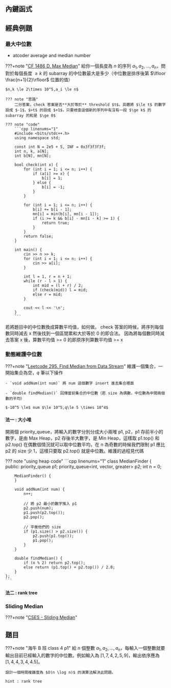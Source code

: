 ## 內鍵函式

## 經典例題

### 最大中位數

- atcoder average and median number

???+note "[CF 1486 D. Max Median](https://codeforces.com/problemset/problem/1486/D)"
	給你一個長度為 $n$ 的序列 $a_1,a_2,\ldots, a_n$，問對於每個長度 $\ge k$ 的 subarray 的中位數最大是多少（中位數是排序後第 $\lfloor \frac{n+1}{2}\rfloor$ 位置的值）
	
	$n,k \le 2\times 10^5,a_i \le n$
	
	??? note "思路"
		二分答案，check 答案是否**大於等於** threshold $t$。具體將 $\le t$ 的數字設成 $-1$，$>t$ 的設成 $+1$，只要檢查這個新的序列中有沒有一段 $\ge k$ 的 subarray 的和是 $\ge 0$
		
	??? note "code"
		```cpp linenums="1"
		#include <bits/stdc++.h>
        using namespace std;

        const int N = 2e5 + 5, INF = 0x3f3f3f3f;
        int n, k, a[N];
        int b[N], mn[N];

        bool check(int x) {
            for (int i = 1; i <= n; i++) {
                if (a[i] >= x) {
                    b[i] = 1;
                } else {
                    b[i] = -1;
                }
            }

            for (int i = 1; i <= n; i++) {
                b[i] += b[i - 1];
                mn[i] = min(b[i], mn[i - 1]);
                if (i >= k && b[i] - mn[i - k] >= 1) {
                    return true;
                }
            }
            return false;
        }

        int main() {
            cin >> n >> k;
            for (int i = 1; i <= n; i++) {
                cin >> a[i];
            }

            int l = 1, r = n + 1;
            while (r - l > 1) {
                int mid = (l + r) / 2;
                if (check(mid)) l = mid;
                else r = mid;
            }

            cout << l << '\n';
        }
        ```

若將題目中的中位數換成算數平均值，如何做。 check 答案的時候，將序列每個數同時減去 x 然後找到一個區間累和大於等於 0 的即合法。 因為將每個數同時減去答案 x 後，算數平均值 >= 0 的即原序列算數平均值 >= x

### 動態維護中位數

???+note "[Leetcode 295. Find Median from Data Stream](https://leetcode.com/problems/find-median-from-data-stream/)"
	維護一個集合，一開始集合為空，$q$ 筆以下操作
	
	- `void addNum(int num)` 將 num 這個數字 insert 進去集合裡面
	
	- `double findMedian()` 回傳當前集合的中位數（若 size 為偶數，中位數為中間兩個數的平均）
	
	$-10^5 \le$ num $\le 10^5,q\le 5 \times 10^4$

#### 法一 : 大小堆

開兩個 priority_queue，將輸入的數字分別分成大小兩堆 p1, p2，p1 存前半小的數字，是由 Max Heap，p2 存後半大數字，是 Min Heap，這樣取 p1.top() 和 p2.top() 在偶數個情況就可以取中位數平均，在 n 為奇數的時候我們限制 p1 應比 p2 的 size 少 1，這樣只要取 p2.top() 就是中位數。維護的過程見代碼

??? note "using heap code"
	```cpp linenums="1"
	class MedianFinder {
    public:
        priority_queue<int> p1;
        priority_queue<int, vector<int>, greater<int>> p2;
        int n = 0;

        MedianFinder() {
        }
    
        void addNum(int num) {
            n++;
    		
    		// 將 p2 最小的數字推入 p1
            p2.push(num);
            p1.push(p2.top());
            p2.pop();
    		
    		// 平衡他們的 size
            if (p1.size() > p2.size()) {
                p2.push(p1.top());
                p1.pop();
            }
        }
    
        double findMedian() {
            if (n % 2) return p2.top();
            else return (p1.top() + p2.top()) / 2.0;
        }
    };
    ```

#### 法二 : rank tree


### Sliding Median

???+note "[CSES - Sliding Median]()"

## 題目

???+note "海牛 B 班 class 4 p1"
	給 $n$ 個整數 $a_1,a_2,\ldots,a_n$，每輸入一個整數就要輸出目前已經輸入的數字的中位數。例如輸入為 $[1,7,4,2,5,9]$，輸出依序應為 $[1,4,4,3,4,4.5]$。

    設計一個時間複雜度為 $O(n \log n)$ 的演算法解決此問題。
    
    hint : rank tree